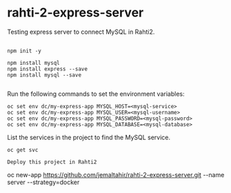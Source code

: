 # rahti-2-express-server
Testing express server to connect MySQL in Rahti2.

##
```
npm init -y

npm install mysql
npm install express --save
npm install mysql --save


```

Run the following commands to set the environment variables:

```
oc set env dc/my-express-app MYSQL_HOST=<mysql-service>
oc set env dc/my-express-app MYSQL_USER=<mysql-username>
oc set env dc/my-express-app MYSQL_PASSWORD=<mysql-password>
oc set env dc/my-express-app MYSQL_DATABASE=<mysql-database>
```

List the services in the project to find the MySQL service.

```
oc get svc

Deploy this project in Rahti2

```
 oc new-app https://github.com/jemaltahir/rahti-2-express-server.git --name server --strategy=docker
```
